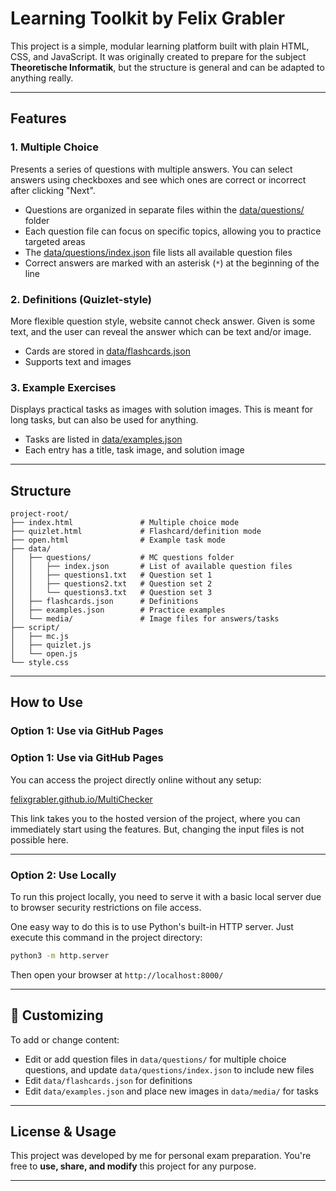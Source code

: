 # Learning Toolkit by Felix Grabler

This project is a simple, modular learning platform built with plain HTML, CSS, and JavaScript. It was originally created to prepare for the subject **Theoretische Informatik**, but the structure is general and can be adapted to anything really.

---

## Features

### 1. Multiple Choice

Presents a series of questions with multiple answers. You can select answers using checkboxes and see which ones are correct or incorrect after clicking "Next".

- Questions are organized in separate files within the [data/questions/](data/questions/) folder
- Each question file can focus on specific topics, allowing you to practice targeted areas
- The [data/questions/index.json](data/questions/index.json) file lists all available question files
- Correct answers are marked with an asterisk (`*`) at the beginning of the line

### 2. Definitions (Quizlet-style)

More flexible question style, website cannot check answer. Given is some text, and the user can reveal the answer which can be text and/or image.

- Cards are stored in [data/flashcards.json](data/flashcards.json)
- Supports text and images

### 3. Example Exercises

Displays practical tasks as images with solution images. This is meant for long tasks, but can also be used for anything.

- Tasks are listed in [data/examples.json](data/examples.json)
- Each entry has a title, task image, and solution image

---

## Structure

```
project-root/
├── index.html               # Multiple choice mode
├── quizlet.html             # Flashcard/definition mode
├── open.html                # Example task mode
├── data/
│   ├── questions/           # MC questions folder
│   │   ├── index.json       # List of available question files
│   │   ├── questions1.txt   # Question set 1
│   │   ├── questions2.txt   # Question set 2
│   │   └── questions3.txt   # Question set 3
│   ├── flashcards.json      # Definitions
│   ├── examples.json        # Practice examples
│   └── media/               # Image files for answers/tasks
├── script/
│   ├── mc.js
│   ├── quizlet.js
│   └── open.js
└── style.css
```

---

## How to Use

### Option 1: Use via GitHub Pages

### Option 1: Use via GitHub Pages

You can access the project directly online without any setup:

[felixgrabler.github.io/MultiChecker](https://felixgrabler.github.io/MultiChecker/)

This link takes you to the hosted version of the project, where you can immediately start using the features. But, changing the input files is not possible here.

---

### Option 2: Use Locally

To run this project locally, you need to serve it with a basic local server due to browser security restrictions on file access.

One easy way to do this is to use Python's built-in HTTP server. Just execute this command in the project directory:

```bash
python3 -m http.server
```

Then open your browser at `http://localhost:8000/`

---

## 🧩 Customizing

To add or change content:

- Edit or add question files in `data/questions/` for multiple choice questions, and update `data/questions/index.json` to include new files
- Edit `data/flashcards.json` for definitions
- Edit `data/examples.json` and place new images in `data/media/` for tasks

---

## License & Usage

This project was developed by me for personal exam preparation.
You're free to **use, share, and modify** this project for any purpose.

---
